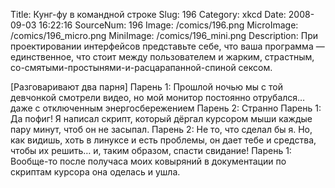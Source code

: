 Title: Кунг-фу в командной строке 
Slug: 196 
Category: xkcd 
Date: 2008-09-03 16:22:16 
SourceNum: 196 
Image: /comics/196.png 
MicroImage: /comics/196_micro.png 
MiniImage: /comics/196_mini.png 
Description: При проектировании интерфейсов представьте себе, что ваша программа — единственное, что стоит между пользователем и жарким, страстным, со-смятыми-простынями-и-расцарапанной-спиной сексом. 

[Разговаривают два парня]
Парень 1: Прошлой ночью мы с той девчонкой смотрели видео, но мой монитор постоянно отрубался… даже с отключенным энергосбережением
Парень 2: Странно
Парень 1: Да пофиг! Я написал скрипт, который дёргал курсором мыши каждые пару минут, чтоб он не засыпал.
Парень 2: Не то, что сделал бы я. Но, как видишь, хоть в линуксе и есть проблемы, он дает тебе и средства, чтобы их решить… и, таким образом, спасти свидание!
Парень 1: Вообще-то после получаса моих ковыряний в документации по скриптам курсора она оделась и ушла.